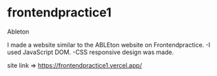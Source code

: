 # frontendpractice1
Ableton

I made a website similar to the ABLEton website on Frontendpractice.
-I used JavaScript DOM.
-CSS responsive design was made.

site link => https://frontendpractice1.vercel.app/
